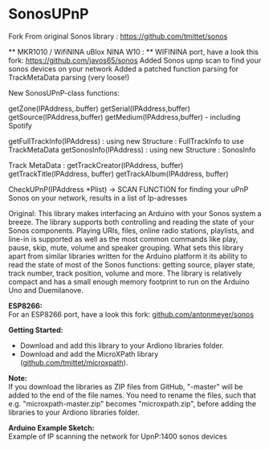 # SonosUPnP


Fork From original Sonos library : https://github.com/tmittet/sonos

** MKR1010 / WifiNINA uBlox NINA W10 : **
WIFININA port, have a look this fork: https://github.com/javos65/sonos
Added Sonos upnp scan to find your sonos devices on your network
Added a patched function parsing for TrackMetaData parsing (very loose!)

New SonosUPnP-class functions:

getZone(IPAddress,.buffer)
getSerial(IPAddress,buffer)
getSource(IPAddress,buffer)
getMedium(IPAddress,buffer) - including Spotify

getFullTrackInfo(IPAddress) : using new Structure : FullTrackInfo to use TrackMetaData
getSonosInfo(IPAddress) : using new Structure : SonosInfo

Track MetaData :
getTrackCreator(IPAddress, buffer)
getTrackTitle(IPAddress, buffer)
getTrackAlbum(IPAddress, buffer)

CheckUPnP(IPAddress *Plist) -> SCAN FUNCTION for finding your uPnP Sonos on your network, results in a list of Ip-adresses

Original:
This library makes interfacing an Arduino with your Sonos system a breeze. The
library supports both controlling and reading the state of your Sonos components.
Playing URIs, files, online radio stations, playlists, and line-in is supported
as well as the most common commands like play, pause, skip, mute, volume and
speaker grouping. What sets this library apart from similar libraries written
for the Arduino platform it its ability to read the state of most of the Sonos
functions: getting source, player state, track number, track position, volume
and more. The library is relatively compact and has a small enough memory
footprint to run on the Arduino Uno and Duemilanove.


**ESP8266:**  
For an ESP8266 port, have a look this fork:
[github.com/antonmeyer/sonos](https://github.com/antonmeyer/sonos)

**Getting Started:**
- Download and add this library to your Ardiono libraries folder.
- Download and add the MicroXPath library
([github.com/tmittet/microxpath](https://github.com/tmittet/microxpath)).

**Note:**  
If you download the libraries as ZIP files from GitHub, "-master" will be added
to the end of the file names. You need to rename the files, such that e.g.
"microxpath-master.zip" becomes "microxpath.zip", before adding the libraries
to your Ardiono libraries folder.

**Arduino Example Sketch:**  
Example of IP scanning the network for UpnP:1400 sonos devices
